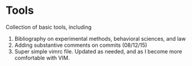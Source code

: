 # Tools

Collection of basic tools, including 

1. Bibliography on experimental methods, behavioral sciences, and law
  1. Adding substantive comments on commits (08/12/15) 
2. Super simple vimrc file. Updated as needed, and as I become more comfortable with VIM.

